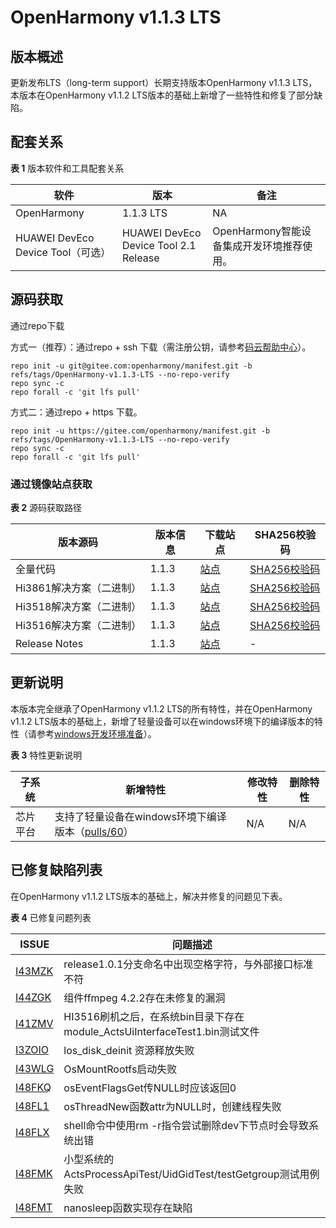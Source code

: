 # OpenHarmony v1.1.3 LTS

## 版本概述

更新发布LTS（long-term support）长期支持版本OpenHarmony v1.1.3 LTS，本版本在OpenHarmony v1.1.2 LTS版本的基础上新增了一些特性和修复了部分缺陷。

## 配套关系

**表 1**  版本软件和工具配套关系

| 软件                              | 版本                                  | 备注                                      |
| --------------------------------- | ------------------------------------- | ----------------------------------------- |
| OpenHarmony                       | 1.1.3 LTS                             | NA                                        |
| HUAWEI DevEco Device Tool（可选） | HUAWEI DevEco Device Tool 2.1 Release | OpenHarmony智能设备集成开发环境推荐使用。 |


## 源码获取

通过repo下载

方式一（推荐）：通过repo + ssh 下载（需注册公钥，请参考[码云帮助中心](https://gitee.com/help/articles/4191)）。

```
repo init -u git@gitee.com:openharmony/manifest.git -b refs/tags/OpenHarmony-v1.1.3-LTS --no-repo-verify
repo sync -c
repo forall -c 'git lfs pull'
```

方式二：通过repo + https 下载。

```
repo init -u https://gitee.com/openharmony/manifest.git -b refs/tags/OpenHarmony-v1.1.3-LTS --no-repo-verify
repo sync -c
repo forall -c 'git lfs pull'
```

### 通过镜像站点获取

**表 2**  源码获取路径

| 版本源码                 | 版本信息 | 下载站点                                                     | SHA256校验码                                                 |
| ------------------------ | -------- | ------------------------------------------------------------ | ------------------------------------------------------------ |
| 全量代码                 | 1.1.3    | [站点](https://repo.huaweicloud.com/harmonyos/os/1.1.3/code-v1.1.3-LTS.tar.gz) | [SHA256校验码](https://repo.huaweicloud.com/harmonyos/os/1.1.3/code-v1.1.3-LTS.tar.gz.sha256) |
| Hi3861解决方案（二进制） | 1.1.3    | [站点](https://repo.huaweicloud.com/harmonyos/os/1.1.3/wifiiot-1.1.3.tar.gz) | [SHA256校验码](https://repo.huaweicloud.com/harmonyos/os/1.1.3/wifiiot-1.1.3.tar.gz.sha256) |
| Hi3518解决方案（二进制） | 1.1.3    | [站点](https://repo.huaweicloud.com/harmonyos/os/1.1.3/ipcamera_hi3518ev300-1.1.3.tar.gz) | [SHA256校验码](https://repo.huaweicloud.com/harmonyos/os/1.1.3/ipcamera_hi3518ev300-1.1.3.tar.gz.sha256) |
| Hi3516解决方案（二进制） | 1.1.3    | [站点](https://repo.huaweicloud.com/harmonyos/os/1.1.3/ipcamera_hi3516dv300-1.1.3.tar.gz) | [SHA256校验码](https://repo.huaweicloud.com/harmonyos/os/1.1.3/ipcamera_hi3516dv300-1.1.3.tar.gz.sha256) |
| Release Notes            | 1.1.3    | [站点](https://repo.huaweicloud.com/harmonyos/os/1.1.3/OpenHarmony-Release-Notes-1.1.3-LTS.zip) | -                                                            |


## 更新说明

本版本完全继承了OpenHarmony v1.1.2 LTS的所有特性，并在OpenHarmony v1.1.2 LTS版本的基础上，新增了轻量设备可以在windows环境下的编译版本的特性（请参考[windows开发环境准备](https://device.harmonyos.com/cn/docs/documentation/guide/ide-install-windows-0000001050164976)）。

**表 3**  特性更新说明

| 子系统   | 新增特性                                                     | 修改特性 | 删除特性 |
| -------- | ------------------------------------------------------------ | -------- | -------- |
| 芯片平台 | 支持了轻量设备在windows环境下编译版本（[pulls/60](https://gitee.com/openharmony/device_hisilicon_hispark_pegasus/pulls/60)） | N/A      | N/A      |


## 已修复缺陷列表

在OpenHarmony v1.1.2 LTS版本的基础上，解决并修复的问题见下表。

**表 4**  已修复问题列表

| ISSUE                                                        | 问题描述                                                     |
| ------------------------------------------------------------ | ------------------------------------------------------------ |
| [I43MZK](https://gitee.com/openharmony/startup_syspara_lite/issues/I43MZK?from=project-issue) | release1.0.1分支命名中出现空格字符，与外部接口标准不符       |
| [I44ZGK](https://gitee.com/openharmony/device_hisilicon_third_party_ffmpeg/issues/I44ZGK?from=project-issue) | 组件ffmpeg 4.2.2存在未修复的漏洞                             |
| [I41ZMV](https://gitee.com/openharmony/graphic_utils/issues/I41ZMV?from=project-issue) | HI3516刷机之后，在系统bin目录下存在module_ActsUiInterfaceTest1.bin测试文件 |
| [I3ZOIO](https://gitee.com/openharmony/kernel_liteos_a/issues/I3ZOIO?from=project-issue) | los_disk_deinit 资源释放失败                                 |
| [I43WLG](https://gitee.com/openharmony/kernel_liteos_a/issues/I43WLG?from=project-issue) | OsMountRootfs启动失败                                        |
| [I48FKQ](https://gitee.com/openharmony/kernel_liteos_m/issues/I48FKQ?from=project-issue) | osEventFlagsGet传NULL时应该返回0                             |
| [I48FL1](https://gitee.com/openharmony/kernel_liteos_m/issues/I48FL1?from=project-issue) | osThreadNew函数attr为NULL时，创建线程失败                    |
| [I48FLX](https://gitee.com/openharmony/kernel_liteos_a/issues/I48FLX?from=project-issue) | shell命令中使用rm -r指令尝试删除dev下节点时会导致系统出错    |
| [I48FMK](https://gitee.com/openharmony/kernel_liteos_a/issues/I48FMK?from=project-issue) | 小型系统的ActsProcessApiTest/UidGidTest/testGetgroup测试用例失败 |
| [I48FMT](https://gitee.com/openharmony/kernel_liteos_a/issues/I48FMT?from=project-issue) | nanosleep函数实现存在缺陷                                    |


